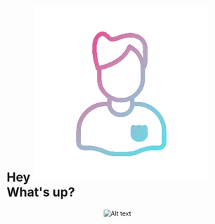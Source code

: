 <h1 align="left">Hey <img src = "./assets/wired-gradient-268-avatar-man.gif" type="img/gif"> What's up?</h1>

###

<div align="center">

  ![Alt text](https://spotify-recently-played-readme.vercel.app/api?user=31x54yfwjyskrpwlnekk3565xt5u&width=300)
</div>
<!--
**oCt-raiN/oCt-raiN** is a ✨ _special_ ✨ repository because its `README.md` (this file) appears on your GitHub profile.

Here are some ideas to get you started:

- 🔭 I’m currently working on ...
- 🌱 I’m currently learning ...
- 👯 I’m looking to collaborate on ...
- 🤔 I’m looking for help with ...
- 💬 Ask me about ...
- 📫 How to reach me: ...
- 😄 Pronouns: ...
- ⚡ Fun fact: ...

- https://spotify-recently-played-readme.vercel.app/
-->
